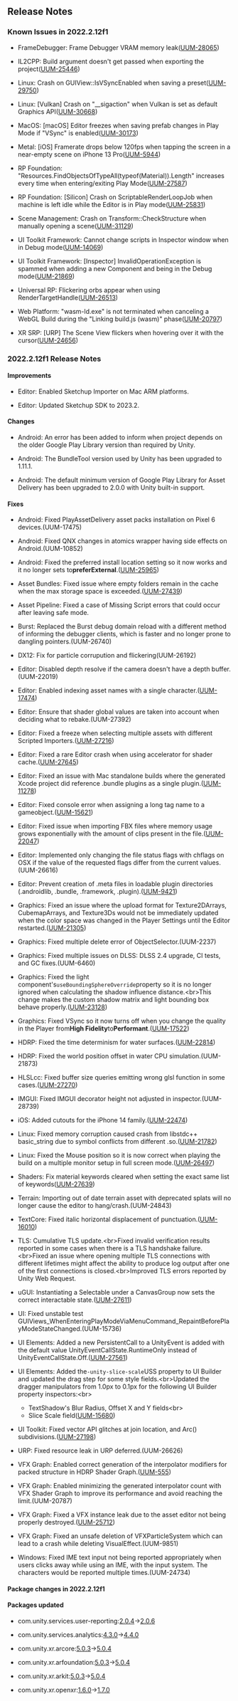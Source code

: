 ## Release Notes

### Known Issues in 2022.2.12f1

-   FrameDebugger: Frame Debugger VRAM memory leak([UUM-28065](https://issuetracker.unity3d.com/issues/frame-debugger-vram-memory-leak))

-   IL2CPP: Build argument doesn\'t get passed when exporting the project([UUM-25446](https://issuetracker.unity3d.com/issues/il2cpp-build-argument-doesnt-get-passed-when-exporting-the-project))

-   Linux: Crash on GUIView::IsVSyncEnabled when saving a preset([UUM-29750](https://issuetracker.unity3d.com/issues/linux-crash-on-guiview-isvsyncenabled-when-saving-a-preset))

-   Linux: \[Vulkan\] Crash on \"\_\_sigaction\" when Vulkan is set as default Graphics API([UUM-30668](https://issuetracker.unity3d.com/issues/linux-vulkan-crash-on-sigaction-when-vulkan-is-set-as-default-graphics-api))

-   MacOS: \[macOS\] Editor freezes when saving prefab changes in Play Mode if "VSync" is enabled([UUM-30173](https://issuetracker.unity3d.com/issues/macos-editor-freezes-when-saving-prefab-changes-in-play-mode-if-vsync-is-enabled))

-   Metal: \[iOS\] Framerate drops below 120fps when tapping the screen in a near-empty scene on iPhone 13 Pro([UUM-5944](https://issuetracker.unity3d.com/issues/ios-target-fps-is-ignored-on-iphone-13-pro))

-   RP Foundation: \"Resources.FindObjectsOfTypeAll(typeof(Material)).Length\" increases every time when entering/exiting Play Mode([UUM-27587](https://issuetracker.unity3d.com/issues/resources-dot-findobjectsoftypeall-typeof-material-dot-length-increases-every-time-when-entering-slash-exiting-play-mode))

-   RP Foundation: \[Silicon\] Crash on ScriptableRenderLoopJob when machine is left idle while the Editor is in Play mode([UUM-25831](https://issuetracker.unity3d.com/issues/silicon-crash-on-scriptablerenderloopjob-when-machine-is-left-idle-while-the-editor-is-in-play-mode))

-   Scene Management: Crash on Transform::CheckStructure when manually opening a scene([UUM-31129](https://issuetracker.unity3d.com/issues/crash-on-transform-checkstructure-when-manually-opening-a-scene))

-   UI Toolkit Framework: Cannot change scripts in Inspector window when in Debug mode([UUM-14069](https://issuetracker.unity3d.com/issues/cannot-change-scripts-in-inspector-window-when-in-debug-mode))

-   UI Toolkit Framework: \[Inspector\] InvalidOperationException is spammed when adding a new Component and being in the Debug mode([UUM-21869](https://issuetracker.unity3d.com/issues/inspector-invalidoperationexception-is-spammed-when-adding-a-new-component-and-being-in-the-debug-mode))

-   Universal RP: Flickering orbs appear when using RenderTargetHandle([UUM-26513](https://issuetracker.unity3d.com/issues/flickering-orbs-appear-when-using-rendertargethandle))

-   Web Platform: \"wasm-ld.exe\" is not terminated when canceling a WebGL Build during the \"Linking build.js (wasm)\" phase([UUM-20797](https://issuetracker.unity3d.com/issues/wasm-ld-dot-exe-is-not-terminated-when-canceling-a-webgl-build-during-the-linking-build-dot-js-wasm-phase))

-   XR SRP: \[URP\] The Scene View flickers when hovering over it with the cursor([UUM-24656](https://issuetracker.unity3d.com/issues/linux-urp-the-scene-view-flickers-when-hovering-over-it-with-the-cursor))

### 2022.2.12f1 Release Notes

#### Improvements

-   Editor: Enabled Sketchup Importer on Mac ARM platforms.

-   Editor: Updated Sketchup SDK to 2023.2.

#### Changes

-   Android: An error has been added to inform when project depends on the older Google Play Library version than required by Unity.

-   Android: The BundleTool version used by Unity has been upgraded to 1.11.1.

-   Android: The default minimum version of Google Play Library for Asset Delivery has been upgraded to 2.0.0 with Unity built-in support.

#### Fixes

-   Android: Fixed PlayAssetDelivery asset packs installation on Pixel 6 devices.(UUM-17475)

-   Android: Fixed QNX changes in atomics wrapper having side effects on Android.(UUM-10852)

-   Android: Fixed the preferred install location setting so it now works and it no longer sets to**preferExternal**.([UUM-25965](https://issuetracker.unity3d.com/issues/android-install-location-changes-when-exporting-project))

-   Asset Bundles: Fixed issue where empty folders remain in the cache when the max storage space is exceeded.([UUM-27439](https://issuetracker.unity3d.com/issues/cache-folders-remain-empty-after-discarding-the-cached-bundle))

-   Asset Pipeline: Fixed a case of Missing Script errors that could occur after leaving safe mode.

-   Burst: Replaced the Burst debug domain reload with a different method of informing the debugger clients, which is faster and no longer prone to dangling pointers.(UUM-26740)

-   DX12: Fix for particle corrupution and flickering(UUM-26192)

-   Editor: Disabled depth resolve if the camera doesn\'t have a depth buffer.(UUM-22019)

-   Editor: Enabled indexing asset names with a single character.([UUM-17474](https://issuetracker.unity3d.com/issues/the-search-window-returns-assets-with-unrelated-names-when-using-t-with-a-specific-name-in-a-query))

-   Editor: Ensure that shader global values are taken into account when deciding what to rebake.(UUM-27392)

-   Editor: Fixed a freeze when selecting multiple assets with different Scripted Importers.([UUM-27216](https://issuetracker.unity3d.com/issues/editor-freezes-when-selecting-multiple-assets-with-different-scripted-importers))

-   Editor: Fixed a rare Editor crash when using accelerator for shader cache.([UUM-27645](https://issuetracker.unity3d.com/issues/crash-during-project-build-when-accessing-remote-shader-cache))

-   Editor: Fixed an issue with Mac standalone builds where the generated Xcode project did reference .bundle plugins as a single plugin.([UUM-11278](https://issuetracker.unity3d.com/issues/on-macos-bundle-plugins-are-broken-when-using-xcode-to-generate-standalone-build))

-   Editor: Fixed console error when assigning a long tag name to a gameobject.([UUM-15621](https://issuetracker.unity3d.com/issues/user-gets-errors-in-the-console-when-enters-longer-tag-title))

-   Editor: Fixed issue when importing FBX files where memory usage grows exponentially with the amount of clips present in the file.([UUM-22047](https://issuetracker.unity3d.com/issues/unity-editor-not-responding-and-uses-up-all-the-memory-while-opening-project))

-   Editor: Implemented only changing the file status flags with chflags on OSX if the value of the requested flags differ from the current values.(UUM-26616)

-   Editor: Prevent creation of .meta files in loadable plugin directories (.androidlib, .bundle, .framework, .plugin).([UUM-9421](https://issuetracker.unity3d.com/issues/macos-meta-files-are-created-inside-a-bundle-when-its-imported-into-the-project))

-   Graphics: Fixed an issue where the upload format for Texture2DArrays, CubemapArrays, and Texture3Ds would not be immediately updated when the color space was changed in the Player Settings until the Editor restarted.([UUM-21305](https://issuetracker.unity3d.com/issues/changing-color-space-is-not-consistent-when-using-texture-arrays))

-   Graphics: Fixed multiple delete error of ObjectSelector.(UUM-2237)

-   Graphics: Fixed multiple issues on DLSS: DLSS 2.4 upgrade, CI tests, and GC fixes.(UUM-6460)

-   Graphics: Fixed the light component\'s` useBoundingSphereOverride `property so it is no longer ignored when calculating the shadow influence distance.\<br\>This change makes the custom shadow matrix and light bounding box behave properly.([UUM-23128](https://issuetracker.unity3d.com/issues/hdrp-light-shadows-are-missing-when-light-gameobject-is-far-from-camera))

-   Graphics: Fixed VSync so it now turns off when you change the quality in the Player from**High Fidelity**to**Performant**.([UUM-17522](https://issuetracker.unity3d.com/issues/vsync-doesnt-turn-off-when-changing-the-quality-in-the-player-from-high-fidelity-to-performant))

-   HDRP: Fixed the time determinism for water surfaces.([UUM-22814](https://issuetracker.unity3d.com/issues/hdrp-water-simulation-speed-in-dependent-on-framerate-with-the-recorder))

-   HDRP: Fixed the world position offset in water CPU simulation.(UUM-21873)

-   HLSLcc: Fixed buffer size queries emitting wrong glsl function in some cases.([UUM-27270](https://issuetracker.unity3d.com/issues/linux-shader-errors-are-thrown-after-reimporting-a-compute-file))

-   IMGUI: Fixed IMGUI decorator height not adjusted in inspector.(UUM-28739)

-   iOS: Added cutouts for the iPhone 14 family.([UUM-22474](https://issuetracker.unity3d.com/issues/ios-iphone-14-devices-crash-when-portrait-upside-down-orientation-is-forced))

-   Linux: Fixed memory corruption caused crash from libstdc++ basic_string due to symbol conflicts from different .so.([UUM-21782](https://issuetracker.unity3d.com/issues/linux-stringbuilder-marshalling-causes-runtime-free-invalid-pointer-abort-signal-crash-on-il2cpp-build))

-   Linux: Fixed the Mouse position so it is now correct when playing the build on a multiple monitor setup in full screen mode.([UUM-26497](https://issuetracker.unity3d.com/issues/linux-mouse-position-is-incorrect-when-playing-build-on-a-multiple-monitor-setup-in-full-screen-mode))

-   Shaders: Fix material keywords cleared when setting the exact same list of keywords([UUM-27639](https://issuetracker.unity3d.com/issues/setting-the-material-dot-shaderkeywords-field-causes-the-field-to-become-empty-when-the-new-shader-keywords-are-the-same-as-the-existing-ones))

-   Terrain: Importing out of date terrain asset with deprecated splats will no longer cause the editor to hang/crash.(UUM-24843)

-   TextCore: Fixed italic horizontal displacement of punctuation.([UUM-16010](https://issuetracker.unity3d.com/issues/textmeshpro-symbols-in-the-text-has-an-offset-to-the-right-side-when-using-italic-font-style))

-   TLS: Cumulative TLS update.\<br\>Fixed invalid verification results reported in some cases when there is a TLS handshake failure.\<br\>Fixed an issue where opening multiple TLS connections with different lifetimes might affect the ability to produce log output after one of the first connections is closed.\<br\>Improved TLS errors reported by Unity Web Request.

-   uGUI: Instantiating a Selectable under a CanvasGroup now sets the correct interactable state.([UUM-27611](https://issuetracker.unity3d.com/issues/the-button-is-interactable-when-instantiated-into-a-non-interactable-canvas-group))

-   UI: Fixed unstable test GUIViews_WhenEnteringPlayModeViaMenuCommand_RepaintBeforePlayModeStateChanged.(UUM-15736)

-   UI Elements: Added a new PersistentCall to a UnityEvent is added with the default value UnityEventCallState.RuntimeOnly instead of UnityEventCallState.Off.([UUM-27561](https://issuetracker.unity3d.com/issues/unityevent-listener-execution-state-is-off-by-default))

-   UI Elements: Added the` -unity-slice-scale `USS property to UI Builder and updated the drag step for some style fields.\<br\>Updated the dragger manipulators from 1.0px to 0.1px for the following UI Builder property inspectors:\<br\>

    -   TextShadow\'s Blur Radius, Offset X and Y fields\<br\>
    -   Slice Scale field([UUM-15680](https://issuetracker.unity3d.com/issues/ui-builder-the-border-of-visualelement-is-not-created-when-slicing-a-pixel-art-sprite))

-   UI Toolkit: Fixed vector API glitches at join location, and Arc() subdivisions.([UUM-27198](https://issuetracker.unity3d.com/issues/lines-drawn-using-painter2d-start-disappearing-when-drawing-hundreds-of-lines))

-   URP: Fixed resource leak in URP deferred.(UUM-26626)

-   VFX Graph: Enabled correct generation of the interpolator modifiers for packed structure in HDRP Shader Graph.([UUM-555](https://issuetracker.unity3d.com/issues/vfx-constants-not-correctly-patched-in-vs))

-   VFX Graph: Enabled minimizing the generated interpolator count with VFX Shader Graph to improve its performance and avoid reaching the limit.(UUM-20787)

-   VFX Graph: Fixed a VFX instance leak due to the asset editor not being properly destroyed.([UUM-25712](https://issuetracker.unity3d.com/issues/vfx-instance-leak-due-to-asset-editor-not-properly-destroyed))

-   VFX Graph: Fixed an unsafe deletion of VFXParticleSystem which can lead to a crash while deleting VisualEffect.(UUM-9851)

-   Windows: Fixed IME text input not being reported appropriately when users clicks away while using an IME, with the input system. The characters would be reported multiple times.(UUM-24734)

#### Package changes in 2022.2.12f1

#### Packages updated

-   com.unity.services.user-reporting:[2.0.4](https://docs.unity3d.com/Packages/com.unity.services.user-reporting@2.0//changelog/CHANGELOG.html)&#x2192;[2.0.6](https://docs.unity3d.com/Packages/com.unity.services.user-reporting@2.0//changelog/CHANGELOG.html)

-   com.unity.services.analytics:[4.3.0](https://docs.unity3d.com/Packages/com.unity.services.analytics@4.3//changelog/CHANGELOG.html)&#x2192;[4.4.0](https://docs.unity3d.com/Packages/com.unity.services.analytics@4.4//changelog/CHANGELOG.html)

-   com.unity.xr.arcore:[5.0.3](https://docs.unity3d.com/Packages/com.unity.xr.arcore@5.0//changelog/CHANGELOG.html)&#x2192;[5.0.4](https://docs.unity3d.com/Packages/com.unity.xr.arcore@5.0//changelog/CHANGELOG.html)

-   com.unity.xr.arfoundation:[5.0.3](https://docs.unity3d.com/Packages/com.unity.xr.arfoundation@5.0//changelog/CHANGELOG.html)&#x2192;[5.0.4](https://docs.unity3d.com/Packages/com.unity.xr.arfoundation@5.0//changelog/CHANGELOG.html)

-   com.unity.xr.arkit:[5.0.3](https://docs.unity3d.com/Packages/com.unity.xr.arkit@5.0//changelog/CHANGELOG.html)&#x2192;[5.0.4](https://docs.unity3d.com/Packages/com.unity.xr.arkit@5.0//changelog/CHANGELOG.html)

-   com.unity.xr.openxr:[1.6.0](https://docs.unity3d.com/Packages/com.unity.xr.openxr@1.6//changelog/CHANGELOG.html)&#x2192;[1.7.0](https://docs.unity3d.com/Packages/com.unity.xr.openxr@1.7//changelog/CHANGELOG.html)
